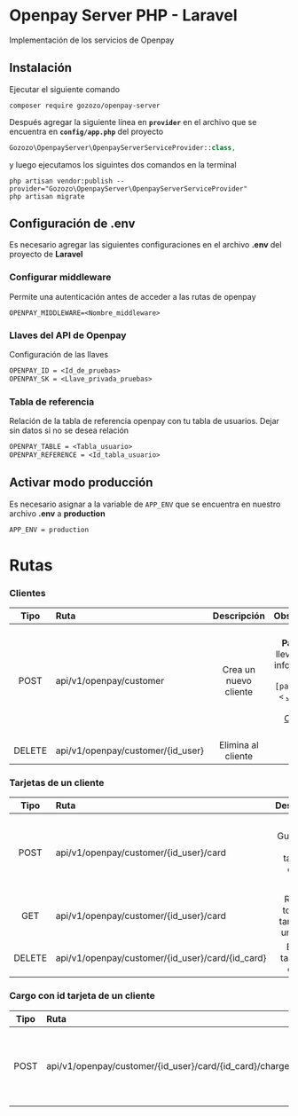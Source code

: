 # Openpay Server PHP - Laravel

Implementación de los servicios de Openpay 

## Instalación

Ejecutar el siguiente comando

```console
composer require gozozo/openpay-server
```
Después agregar la siguiente línea  en **`provider`** en el archivo que se encuentra en **`config/app.php`** del proyecto

```php
Gozozo\OpenpayServer\OpenpayServerServiceProvider::class,
```

y luego ejecutamos los siguintes dos comandos en la terminal
```console
php artisan vendor:publish --provider="Gozozo\OpenpayServer\OpenpayServerServiceProvider"
php artisan migrate
```

## Configuración de .env
Es necesario agregar las siguientes configuraciones en el archivo **.env** del proyecto de **Laravel**

### Configurar middleware 

Permite una autenticación antes de acceder a las rutas de openpay
```
OPENPAY_MIDDLEWARE=<Nombre_middleware>
```
### Llaves del API de Openpay

Configuración de las llaves 
```txt
OPENPAY_ID = <Id_de_pruebas>
OPENPAY_SK = <Llave_privada_pruebas>
```

### Tabla de referencia

Relación de la tabla de referencia openpay con tu tabla de usuarios. Dejar sin datos si no se desea relación
```txt
OPENPAY_TABLE = <Tabla_usuario>
OPENPAY_REFERENCE = <Id_tabla_usuario>
```

## Activar modo producción 

Es necesario asignar a la variable de `APP_ENV`  que se encuentra en nuestro archivo **.env** a **production**
```txt
APP_ENV = production
```

# Rutas

### Clientes

|   Tipo   |  Ruta  |     Descripción     |  Observaciones  |  Ejemplo  |
|  :----:  |  :---- |  :--------------:   |      :----:     |  :----:   |
|   POST   | api/v1/openpay/customer | Crea un nuevo cliente | **Parameters** lleva el json de información del cliente:  ```[parameters] = <``` [Json nuevo cliente Openpay]  ```>``` | **url :** ` http://ejemplo.com/api/v1/openpay/customer/` **datos :** `"{"external_id" : "","name" : "customer name","last_name" : "","email" : "customer_email@me.com","requires_account" : false,"phone_number" : "44209087654","address" : {"line1" : "Calle 10","line2" : "col. san pablo","line3" : "entre la calle 1 y la 2","state" : "Queretaro","city" : "Queretaro","postal_code" : "76000","country_code" : "MX"}}"` |
|  DELETE  | api/v1/openpay/customer/{id_user} | Elimina al cliente | - | **url :** ` http://ejemplo.com/api/v1/openpay/customer/1 ` |

### Tarjetas de un cliente

|  Tipo  |  Ruta  |     Descripción     |  Observaciones  |   Ejemplo   |
| :----: |  :---- |  :--------------:   |      :----:     |   :----:    |
|  POST  | api/v1/openpay/customer/{id_user}/card | Guarda una nueve tarjeta al cliente | **Parameters** lleva el json de información del tarjeta:  ```[parameters] = <``` [Json nueva tarjeta]  ```>``` | **url :** ` http://ejemplo.com/api/v1/openpay/customer/1/card `  **datos :** `"{"card_number":"4111111111111111","holder_name":"Juan Perez Ramirez","expiration_year":"20","expiration_month":"12","cvv2":"110"}"` |
|   GET  | api/v1/openpay/customer/{id_user}/card | Regresa todas las tarjetas de un cliente  | - | **url :** ` http://ejemplo.com/api/v1/openpay/customer/1/card ` |
| DELETE | api/v1/openpay/customer/{id_user}/card/{id_card} | Elimina tarjeta del cliente | - |  **url :** ` http://ejemplo.com/api/v1/openpay/customer/1/card/aarwcowd2iuaxfsv5c70 ` |

### Cargo con id tarjeta de un cliente

|  Tipo  |  Ruta  |     Descripción     |  Observaciones  |  Ejemplo  |
| :----: |  :---- |  :--------------:   |     :----:      |  :----:   |
|  POST  | api/v1/openpay/customer/{id_user}/card/{id_card}/charge | Crea un cargo a tarjeta ya guardada | **Parameters** lleva el json de información del cargo:  ```[parameters] = <``` [Json nuevo cargo]  ```>``` | **url :** ` http://ejemplo.com/api/v1/openpay/customer/1/card/kqgykn96i7bcs1wwhvgw/charge `  **datos :** `"{"source_id" : "kqgykn96i7bcs1wwhvgw","method" : "card","amount" : 100,"currency" : "MXN","description" : "Cargo inicial a mi cuenta","order_id" : "oid-00051","device_session_id" : "kR1MiQhz2otdIuUlQkbEyitIqVMiI16f"}"` |

[Json nuevo cliente Openpay]:<http://www.openpay.mx/docs/api/?php#crear-un-nuevo-cliente>
[Json nueva tarjeta]:<http://www.openpay.mx/docs/api/?php#crear-una-tarjeta>
[Json nuevo cargo]:<http://www.openpay.mx/docs/api/?php#con-id-de-tarjeta-o-token>
